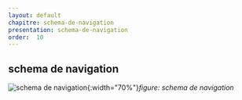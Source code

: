 ```yaml
---
layout: default
chapitre: schema-de-navigation
presentation: schema-de-navigation
order:  10
---
```

## schema de navigation   
![schema de navigation](/lab_crud/Gestion-projets/conception/schema-de-navigation/Images/Shema-navigation.png){:width="70%"}*figure: schema de navigation*



<!-- new slide -->

